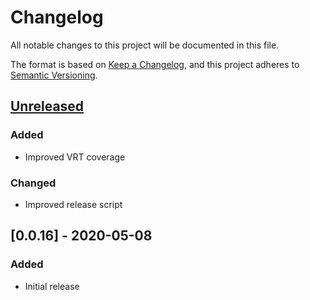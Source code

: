 # Changelog

All notable changes to this project will be documented in this file.

The format is based on [Keep a Changelog](https://keepachangelog.com/en/1.0.0/), and this project
adheres to [Semantic Versioning](https://semver.org/spec/v2.0.0.html).

## [Unreleased]

### Added
- Improved VRT coverage

### Changed
- Improved release script

## [0.0.16] - 2020-05-08
### Added
- Initial release

[Unreleased]: https://github.com/manifoldco/manifold-subscription/compare/v0.0.16...HEAD
